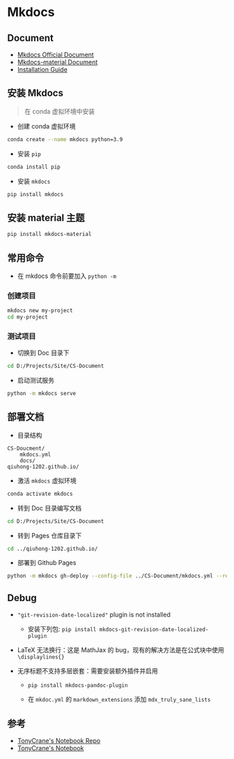 # Mkdocs

## Document

- [Mkdocs Official Document](https://www.mkdocs.org/getting-started/)
- [Mkdocs-material Document](https://squidfunk.github.io/mkdocs-material/)
- [Installation Guide](https://www.mkdocs.org/user-guide/installation/)

## 安装 Mkdocs

> 在 conda 虚拟环境中安装

- 创建 conda 虚拟环境

```bash
conda create --name mkdocs python=3.9
```

- 安装 `pip`

```bash
conda install pip
```

- 安装 `mkdocs`

```bash
pip install mkdocs
```

## 安装 material 主题

```bash
pip install mkdocs-material
```

## 常用命令

- 在 mkdocs 命令前要加入 `python -m`

### 创建项目

```bash
mkdocs new my-project
cd my-project
```

### 测试项目

- 切换到 Doc 目录下

```bash
cd D:/Projects/Site/CS-Document
```

- 启动测试服务

```bash
python -m mkdocs serve
```

## 部署文档

- 目录结构

```
CS-Doucment/
    mkdocs.yml
    docs/
qiuhong-1202.github.io/
```

- 激活 `mkdocs` 虚拟环境

```bash
conda activate mkdocs
```

- 转到 Doc 目录编写文档

```bash
cd D:/Projects/Site/CS-Document
```

- 转到 Pages 仓库目录下

```bash
cd ../qiuhong-1202.github.io/
```

- 部署到 Github Pages

```bash
python -m mkdocs gh-deploy --config-file ../CS-Document/mkdocs.yml --remote-branch main
```

## Debug

- `"git-revision-date-localized"` plugin is not installed
  - 安装下列包:  `pip install mkdocs-git-revision-date-localized-plugin`

- LaTeX 无法换行：这是 MathJax 的 bug，现有的解决方法是在公式块中使用 `\displaylines{}`

- 无序标题不支持多层嵌套：需要安装额外插件并启用

  - `pip install mkdocs-pandoc-plugin`
  
  - 在 `mkdoc.yml` 的 `markdown_extensions` 添加 `mdx_truly_sane_lists` 



## 参考

- [TonyCrane's Notebook Repo](https://github.com/TonyCrane/note)
- [TonyCrane's Notebook](https://note.tonycrane.cc/)
